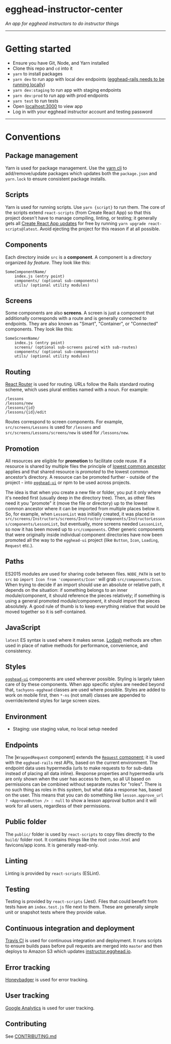 # egghead-instructor-center

_An app for egghead instructors to do instructor things_

---

# Getting started

- Ensure you have Git, Node, and Yarn installed
- Clone this repo and `cd` into it
- `yarn` to install packages
- `yarn dev` to run app with local dev endpoints ([egghead-rails needs to be running locally](https://gist.github.com/trevordmiller/35dcf0a705b8cb610178f18a135ea6e3))
- `yarn dev:staging` to run app with staging endpoints
- `yarn dev:prod` to run app with prod endpoints
- `yarn test` to run tests
- Open [localhost:3000](http://localhost:3000) to view app
- Log in with your egghead instructor account and testing password

---

# Conventions

## Package management

Yarn is used for package management. Use the [yarn cli](https://yarnpkg.com/en/docs/usage) to add/remove/update packages which updates both the `package.json` and `yarn.lock` to ensure consistent package installs. 

## Scripts

Yarn is used for running scripts. Use `yarn {script}` to run them. The core of the scripts extend `react-scripts` (from Create React App) so that this project doesn't have to manage compiling, linting, or testing; it generally gets all [Create React App updates](https://github.com/facebookincubator/create-react-app/releases) for free by running `yarn upgrade react-scripts@latest`. Avoid ejecting the project for this reason if at all possible.

## Components

Each directory inside `src` is a **component**. A component is a directory organized _by feature_. They look like this:

```
SomeComponentName/
    index.js (entry point)
    components/ (optional sub-components)
    utils/ (optional utility modules)
```

## Screens

Some components are also **screens**. A screen is just a component that additionally corresponds with a route and is generally connected to endpoints. They are also known as "Smart", "Container", or "Connected" components. They look like this:

```
SomeScreenName/
    index.js (entry point)
    screens/ (optional sub-screens paired with sub-routes)
    components/ (optional sub-components)
    utils/ (optional utility modules)
```

## Routing

[React Router](https://reacttraining.com/react-router/) is used for routing. URLs follow the Rails standard routing scheme, which uses plural entities named with a noun. For example:

```
/lessons
/lessons/new
/lessons/{id}
/lessons/{id}/edit
```

Routes correspond to screen components. For example, `src/screens/Lessons` is used for `/lessons` and `src/screens/Lessons/screens/new` is used for `/lessons/new`.

## Promotion

All resources are eligible for **promotion** to facilitate code reuse. If a resource is shared by multiple files the principle of [lowest common ancestor](https://en.wikipedia.org/wiki/Lowest_common_ancestor) applies and that shared resource is _promoted_ to the lowest common ancestor’s directory. A resource can be promoted further - outside of the project - into [`egghead-ui`](https://styleguide.egghead.io) or npm to be used across projects.

The idea is that when you create a new file or folder, you put it only where it's needed first (usually deep in the directory tree). Then, as other files need it you "promote" it (move the file or directory) up to the lowest common ancestor where it can be imported from multiple places below it. So, for example, when `LessonList` was initially created, it was placed in `src/screens/Instructors/screens/Instructor/components/InstructorLessons/components/LessonList`, but eventually, more screens needed `LessonList`, so now it has been moved up to `src/components`. Other generic components that were originally inside individual component directories have now been promoted all the way to the `egghead-ui` project (like `Button`, `Icon`, `Loading`, `Request` etc.).

## Paths

ES2015 modules are used for sharing code between files. `NODE_PATH` is set to `src` so `import Icon from 'components/Icon'` will grab `src/components/Icon`. When trying to decide if an import should use an absolute or relative path, it depends on the situation: if something belongs to an inner module/component, it should reference the pieces relatively; if something is using a general promoted module/component, it should import the pieces absolutely. A good rule of thumb is to keep everything relative that would be moved together so it is self-contained.

## JavaScript

`latest` ES syntax is used where it makes sense. [Lodash](lodash.com) methods are often used in place of native methods for performance, convenience, and consistency.

## Styles

[`egghead-ui`](https://styleguide.egghead.io) components are used wherever possible. Styling is largely taken care of by these components. When app specific styles are needed beyond that, `tachyons-egghead` classes are used where possible. Styles are added to work on mobile first, then `*-ns` (not small) classes are appended to override/extend styles for large screen sizes.

## Environment

- Staging: use staging value, no local setup needed

## Endpoints

The [`WrappedRequest` component] extends the [`Request` component](https://styleguide.egghead.io); it is used with the `egghead-rails` rest APIs, based on the current environment. The endpoint data uses hypermedia (urls to make requests to for sub-data instead of placing all data inline). Response properties and hypermedia urls are only shown when the user has access to them, so all UI based on permissions can be combined without separate routes for "roles". There is no such thing as roles in this system, but what data a response has, based on the user. This means that you can do something like `lesson.approve_url ? <ApproveButton /> : null` to show a lesson approval button and it will work for all users, regardless of their permissions.

## Public folder

The `public/` folder is used by `react-scripts` to copy files directly to the `build/` folder root. It contains things like the root `index.html` and favicons/app icons. It is generally read-only.

## Linting

Linting is provided by `react-scripts` (ESLint).

## Testing

Testing is provided by `react-scripts` (Jest). Files that could benefit from tests have an `index.test.js` file next to them. These are generally simple unit or snapshot tests where they provide value.

## Continuous integration and deployment

[Travis CI](https://travis-ci.org/eggheadio/egghead-instructor-center) is used for continuous integration and deployment. It runs scripts to ensure builds pass before pull requests are merged into `master` and then deploys to Amazon S3 which updates [instructor.egghead.io](https://instructor.egghead.io).

## Error tracking

[Honeybadger](https://app.honeybadger.io/projects/51180/faults?q=-is%3Aresolved+-is%3Aignored) is used for error tracking.

## User tracking

[Google Analytics](https://analytics.google.com/analytics/web/?authuser=1#report/defaultid/a36512724w134681887p138806178/) is used for user tracking.

## Contributing

See [CONTRIBUTING.md](CONTRIBUTING.md)
